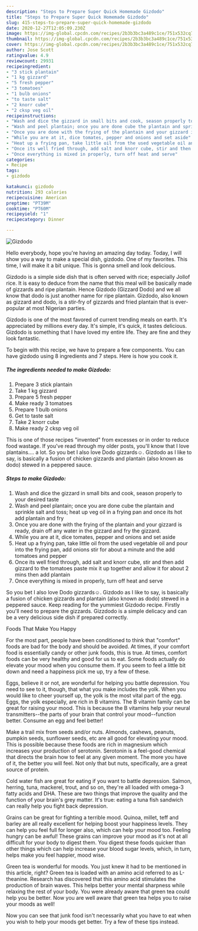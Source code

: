 ```yaml
---
description: "Steps to Prepare Super Quick Homemade Gizdodo"
title: "Steps to Prepare Super Quick Homemade Gizdodo"
slug: 415-steps-to-prepare-super-quick-homemade-gizdodo
date: 2020-12-27T12:05:09.230Z
image: https://img-global.cpcdn.com/recipes/2b3b3bc3a489c1ce/751x532cq70/gizdodo-recipe-main-photo.jpg
thumbnail: https://img-global.cpcdn.com/recipes/2b3b3bc3a489c1ce/751x532cq70/gizdodo-recipe-main-photo.jpg
cover: https://img-global.cpcdn.com/recipes/2b3b3bc3a489c1ce/751x532cq70/gizdodo-recipe-main-photo.jpg
author: Jose Scott
ratingvalue: 4.9
reviewcount: 29931
recipeingredient:
- "3 stick plantain"
- "1 kg gizzard"
- "5 fresh pepper"
- "3 tomatoes"
- "1 bulb onions"
- "to taste salt"
- "2 knorr cube"
- "2 cksp veg oil"
recipeinstructions:
- "Wash and dice the gizzard in small bits and cook, season properly to your desired taste"
- "Wash and peel plantain; once you are done cube the plantain and sprinkle salt and toss; heat up veg oil in a frying pan and once its hot add plantain and fry"
- "Once you are done with the frying of the plantain and your gizzard is ready, drain off any water in the gizzard and fry the gizzard."
- "While you are at it, dice tomates, pepper and onions and set aside"
- "Heat up a frying pan, take little oil from the used vegetable oil and pour into the frying pan, add onions stir for about a minute and the add tomatoes and pepper"
- "Once its well fried through, add salt and knorr cube, stir and then add gizzard to the tomatoes paste mix it up together and allow it for about 2 mins then add plantain"
- "Once everything is mixed in properly, turn off heat and serve"
categories:
- Recipe
tags:
- gizdodo

katakunci: gizdodo 
nutrition: 293 calories
recipecuisine: American
preptime: "PT39M"
cooktime: "PT60M"
recipeyield: "1"
recipecategory: Dinner

---
```



![Gizdodo](https://img-global.cpcdn.com/recipes/2b3b3bc3a489c1ce/751x532cq70/gizdodo-recipe-main-photo.jpg)

Hello everybody, hope you're having an amazing day today. Today, I will show you a way to make a special dish, gizdodo. One of my favorites. This time, I will make it a bit unique. This is gonna smell and look delicious.

Gizdodo is a simple side dish that is often served with rice; especially Jollof rice. It is easy to deduce from the name that this meal will be basically made of gizzards and ripe plantain. Hence Gizdodo (Gizzard Dodo) and we all know that dodo is just another name for ripe plantain. Gizdodo, also known as gizzard and dodo, is a stir-fry of gizzards and fried plantain that is ever-popular at most Nigerian parties.

Gizdodo is one of the most favored of current trending meals on earth. It's appreciated by millions every day. It's simple, it's quick, it tastes delicious. Gizdodo is something that I have loved my entire life. They are fine and they look fantastic.


To begin with this recipe, we have to prepare a few components. You can have gizdodo using 8 ingredients and 7 steps. Here is how you cook it.

<!--inarticleads1-->

##### The ingredients needed to make Gizdodo:

1. Prepare 3 stick plantain
1. Take 1 kg gizzard
1. Prepare 5 fresh pepper
1. Make ready 3 tomatoes
1. Prepare 1 bulb onions
1. Get to taste salt
1. Take 2 knorr cube
1. Make ready 2 cksp veg oil


This is one of those recipes &#34;invented&#34; from excesses or in order to reduce food wastage. If you&#39;ve read through my older posts, you&#39;ll know that I love plantains…. a lot. So you bet I also love Dodo gizzards☺. Gizdodo as I like to say, is basically a fusion of chicken gizzards and plantain (also known as dodo) stewed in a peppered sauce. 

<!--inarticleads2-->

##### Steps to make Gizdodo:

1. Wash and dice the gizzard in small bits and cook, season properly to your desired taste
1. Wash and peel plantain; once you are done cube the plantain and sprinkle salt and toss; heat up veg oil in a frying pan and once its hot add plantain and fry
1. Once you are done with the frying of the plantain and your gizzard is ready, drain off any water in the gizzard and fry the gizzard.
1. While you are at it, dice tomates, pepper and onions and set aside
1. Heat up a frying pan, take little oil from the used vegetable oil and pour into the frying pan, add onions stir for about a minute and the add tomatoes and pepper
1. Once its well fried through, add salt and knorr cube, stir and then add gizzard to the tomatoes paste mix it up together and allow it for about 2 mins then add plantain
1. Once everything is mixed in properly, turn off heat and serve


So you bet I also love Dodo gizzards☺. Gizdodo as I like to say, is basically a fusion of chicken gizzards and plantain (also known as dodo) stewed in a peppered sauce. Keep reading for the yummiest Gizdodo recipe. Firstly you&#39;ll need to prepare the gizzards. Gizzdodo is a simple delicacy and can be a very delicious side dish if prepared correctly. 

Foods That Make You Happy


For the most part, people have been conditioned to think that "comfort" foods are bad for the body and should be avoided. At times, if your comfort food is essentially candy or other junk foods, this is true. At times, comfort foods can be very healthy and good for us to eat. Some foods actually do elevate your mood when you consume them. If you seem to feel a little bit down and need a happiness pick me up, try a few of these.

Eggs, believe it or not, are wonderful for helping you battle depression. You need to see to it, though, that what you make includes the yolk. When you would like to cheer yourself up, the yolk is the most vital part of the egg. Eggs, the yolk especially, are rich in B vitamins. The B vitamin family can be great for raising your mood. This is because the B vitamins help your neural transmitters--the parts of your brain that control your mood--function better. Consume an egg and feel better!

Make a trail mix from seeds and/or nuts. Almonds, cashews, peanuts, pumpkin seeds, sunflower seeds, etc are all good for elevating your mood. This is possible because these foods are rich in magnesium which increases your production of serotonin. Serotonin is a feel-good chemical that directs the brain how to feel at any given moment. The more you have of it, the better you will feel. Not only that but nuts, specifically, are a great source of protein.

Cold water fish are great for eating if you want to battle depression. Salmon, herring, tuna, mackerel, trout, and so on, they're all loaded with omega-3 fatty acids and DHA. These are two things that improve the quality and the function of your brain's grey matter. It's true: eating a tuna fish sandwich can really help you fight back depression. 

Grains can be great for fighting a terrible mood. Quinoa, millet, teff and barley are all really excellent for helping boost your happiness levels. They can help you feel full for longer also, which can help your mood too. Feeling hungry can be awful! These grains can improve your mood as it's not at all difficult for your body to digest them. You digest these foods quicker than other things which can help increase your blood sugar levels, which, in turn, helps make you feel happier, mood wise.

Green tea is wonderful for moods. You just knew it had to be mentioned in this article, right? Green tea is loaded with an amino acid referred to as L-theanine. Research has discovered that this amino acid stimulates the production of brain waves. This helps better your mental sharpness while relaxing the rest of your body. You were already aware that green tea could help you be better. Now you are well aware that green tea helps you to raise your moods as well!

Now you can see that junk food isn't necessarily what you have to eat when you wish to help your moods get better. Try  a few  of  these  tips  instead.

